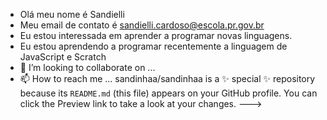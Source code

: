 - Olá meu nome é Sandielli
- Meu email de contato é sandielli.cardoso@escola.pr.gov.br
- Eu estou interessada em aprender a programar novas linguagens.
- Eu estou aprendendo a programar recentemente a linguagem de JavaScript e Scratch
- 💞️ I’m looking to collaborate on ...
- 📫 How to reach me ...
sandinhaa/sandinhaa is a ✨ special ✨ repository because its `README.md` (this file) appears on your GitHub profile.
You can click the Preview link to take a look at your changes.
--->
